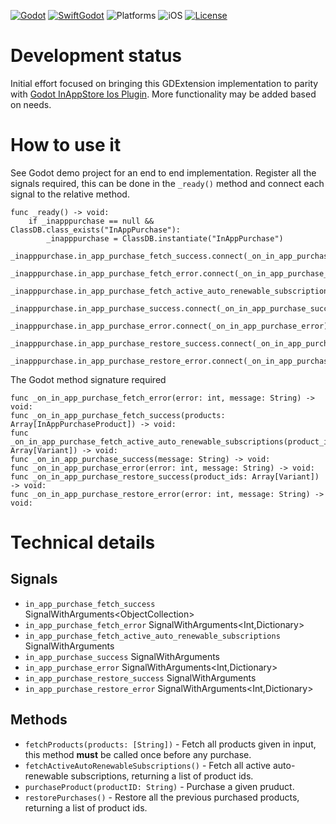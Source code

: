 [![Godot](https://img.shields.io/badge/Godot%20Engine-4.3-blue.svg)](https://github.com/godotengine/godot/)
[![SwiftGodot](https://img.shields.io/badge/SwiftGodot-main-blue.svg)](https://github.com/migueldeicaza/SwiftGodot/)
![Platforms](https://img.shields.io/badge/platforms-iOS-333333.svg?style=flat)
![iOS](https://img.shields.io/badge/iOS-17+-green.svg?style=flat)
[![License](https://img.shields.io/badge/license-MIT-lightgrey.svg?maxAge=2592000)](https://github.com/zt-pawer/SwiftGodotGameCenter/blob/main/LICENSE)

# Development status
Initial effort focused on bringing this GDExtension implementation to parity with [Godot InAppStore Ios Plugin](https://github.com/godot-sdk-integrations/godot-ios-plugins/tree/master/plugins/inappstore).
More functionality may be added based on needs.

# How to use it
See Godot demo project for an end to end implementation.
Register all the signals required, this can be done in the ``_ready()`` method and connect each signal to the relative method.

```
func _ready() -> void:
	if _inapppurchase == null && ClassDB.class_exists("InAppPurchase"):
		_inapppurchase = ClassDB.instantiate("InAppPurchase")
		_inapppurchase.in_app_purchase_fetch_success.connect(_on_in_app_purchase_fetch_success)
		_inapppurchase.in_app_purchase_fetch_error.connect(_on_in_app_purchase_fetch_error)
		_inapppurchase.in_app_purchase_fetch_active_auto_renewable_subscriptions(_on_in_app_purchase_fetch_active_auto_renewable_subscriptions)
		_inapppurchase.in_app_purchase_success.connect(_on_in_app_purchase_success)
		_inapppurchase.in_app_purchase_error.connect(_on_in_app_purchase_error)
		_inapppurchase.in_app_purchase_restore_success.connect(_on_in_app_purchase_restore_success)
		_inapppurchase.in_app_purchase_restore_error.connect(_on_in_app_purchase_restore_error)
```

The Godot method signature required

```
func _on_in_app_purchase_fetch_error(error: int, message: String) -> void:
func _on_in_app_purchase_fetch_success(products: Array[InAppPurchaseProduct]) -> void:
func _on_in_app_purchase_fetch_active_auto_renewable_subscriptions(product_ids: Array[Variant]) -> void:
func _on_in_app_purchase_success(message: String) -> void:
func _on_in_app_purchase_error(error: int, message: String) -> void:
func _on_in_app_purchase_restore_success(product_ids: Array[Variant]) -> void:
func _on_in_app_purchase_restore_error(error: int, message: String) -> void:
```

# Technical details

## Signals
- `in_app_purchase_fetch_success` SignalWithArguments<ObjectCollection<InAppPurchaseProduct>>
- `in_app_purchase_fetch_error` SignalWithArguments<Int,Dictionary>
- `in_app_purchase_fetch_active_auto_renewable_subscriptions` SignalWithArguments<GArray>
- `in_app_purchase_success` SignalWithArguments<String>
- `in_app_purchase_error` SignalWithArguments<Int,Dictionary>
- `in_app_purchase_restore_success` SignalWithArguments<GArray>
- `in_app_purchase_restore_error` SignalWithArguments<Int,Dictionary>

## Methods

- `fetchProducts(products: [String])` - Fetch all products given in input, this method **must** be called once before any purchase.
- `fetchActiveAutoRenewableSubscriptions()` - Fetch all active auto-renewable subscriptions, returning a list of product ids.
- `purchaseProduct(productID: String)` - Purchase a given pruduct.
- `restorePurchases()` - Restore all the previous purchased products, returning a list of product ids.
